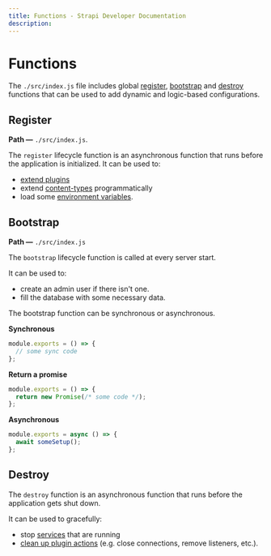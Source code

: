 ```yaml
---
title: Functions - Strapi Developer Documentation
description: 
---
```


<!-- TODO: update SEO -->

# Functions

The `./src/index.js` file includes global [register](#register), [bootstrap](#bootstrap) and [destroy](#destroy) functions that can be used to add dynamic and logic-based configurations.

## Register

**Path —** `./src/index.js`.

The `register` lifecycle function is an asynchronous function that runs before the application is initialized.
It can be used to:

- [extend plugins](/developer-docs/latest/development/plugins-extension.md#extending-a-plugin-s-interface)
- extend [content-types](/developer-docs/latest/development/backend-customization/models.md) programmatically
- load some [environment variables](/developer-docs/latest/setup-deployment-guides/configurations/optional/environment.md).

## Bootstrap

**Path —** `./src/index.js`

The `bootstrap` lifecycle function is called at every server start.

It can be used to:

- create an admin user if there isn't one.
- fill the database with some necessary data.

The bootstrap function can be synchronous or asynchronous.

**Synchronous**

```js
module.exports = () => {
  // some sync code
};
```

**Return a promise**

```js
module.exports = () => {
  return new Promise(/* some code */);
};
```

**Asynchronous**

```js
module.exports = async () => {
  await someSetup();
};
```

## Destroy

The `destroy` function is an asynchronous function that runs before the application gets shut down.

It can be used to gracefully:

- stop [services](/developer-docs/latest/development/backend-customization/services.md) that are running
- [clean up plugin actions](/developer-docs/latest/developer-resources/plugin-api-reference/server.md#destroy) (e.g. close connections, remove listeners, etc.).
